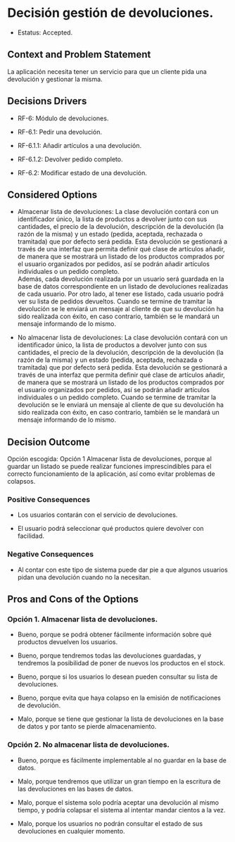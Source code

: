 # Decisión gestión de devoluciones.   

* Estatus: Accepted.   


## Context and Problem Statement   

La aplicación necesita tener un servicio para que un cliente pida una devolución y gestionar la misma. 


## Decisions Drivers   

* RF-6: Módulo de devoluciones. 

* RF-6.1: Pedir una devolución. 

* RF-6.1.1: Añadir artículos a una devolución. 

* RF-6.1.2: Devolver pedido completo. 

* RF-6.2: Modificar estado de una devolución. 

 
## Considered Options   

* Almacenar lista de devoluciones: La clase devolución contará con un identificador único, la lista de productos a devolver junto con sus cantidades, el precio de la devolución, descripción de la devolución (la razón de la misma) y un estado (pedida, aceptada, rechazada o tramitada) que por defecto será pedida.  Esta devolución se gestionará a través de una interfaz que permita definir qué clase de artículos añadir, de manera que se mostrará un listado de los productos comprados por el usuario organizados por pedidos, así se podrán añadir artículos individuales o un pedido completo.  
Además, cada devolución realizada por un usuario será guardada en la base de datos correspondiente en un listado de devoluciones realizadas de cada usuario. Por otro lado, al tener ese listado, cada usuario podrá ver su lista de pedidos devueltos. Cuando se termine de tramitar la devolución se le enviará un mensaje al cliente de que su devolución ha sido realizada con éxito, en caso contrario, también se le mandará un mensaje informando de lo mismo. 

* No almacenar lista de devoluciones: La clase devolución contará con un identificador único, la lista de productos a devolver junto con sus cantidades, el precio de la devolución, descripción de la devolución (la razón de la misma) y un estado (pedida, aceptada, rechazada o tramitada) que por defecto será pedida.  Esta devolución se gestionará a través de una interfaz que permita definir qué clase de artículos añadir, de manera que se mostrará un listado de los productos comprados por el usuario organizados por pedidos, así se podrán añadir artículos individuales o un pedido completo. Cuando se termine de tramitar la devolución se le enviará un mensaje al cliente de que su devolución ha sido realizada con éxito, en caso contrario, también se le mandará un mensaje informando de lo mismo. 


## Decision Outcome   

Opción escogida: Opción 1 Almacenar lista de devoluciones, porque al guardar un listado se puede realizar funciones imprescindibles para el correcto funcionamiento de la aplicación, así como evitar problemas de colapsos. 


### Positive Consequences   

* Los usuarios contarán con el servicio de devoluciones. 

* El usuario podrá seleccionar qué productos quiere devolver con facilidad. 

 
### Negative Consequences 

* Al contar con este tipo de sistema puede dar pie a que algunos usuarios pidan una devolución cuando no la necesitan. 
  

## Pros and Cons of the Options   
### Opción 1. Almacenar lista de devoluciones. 

* Bueno, porque se podrá obtener fácilmente información sobre qué productos devuelven los usuarios.  

* Bueno, porque tendremos todas las devoluciones guardadas, y tendremos la posibilidad de poner de nuevos los productos en el stock. 

* Bueno, porque si los usuarios lo desean pueden consultar su lista de devoluciones. 

* Bueno, porque evita que haya colapso en la emisión de notificaciones de devolución. 

* Malo, porque se tiene que gestionar la lista de devoluciones en la base de datos y por tanto se pierde almacenamiento. 


### Opción 2. No almacenar lista de devoluciones. 

* Bueno, porque es fácilmente implementable al no guardar en la base de datos. 

* Malo, porque tendremos que utilizar un gran tiempo en la escritura de las devoluciones en las bases de datos. 

* Malo, porque el sistema solo podría aceptar una devolución al mismo tiempo, y podría colapsar el sistema al intentar mandar cientos a la vez. 

* Malo, porque los usuarios no podrán consultar el estado de sus devoluciones en cualquier momento. 